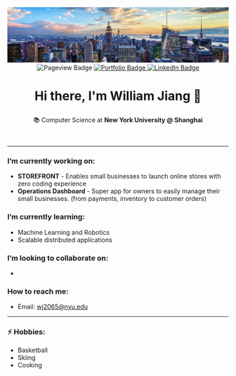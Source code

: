
<div id="header" align="center">
  <img src="1672159096554.jpeg"/>
</div>

<div id="badges" align="center">

  <a> 
  <img src="https://komarev.com/ghpvc/?username=williamjiang26&style=for-the-badge&label=VIEWS" alt="Pageview Badge"/>
    </a>
  <a href="http://williamjiang.co">
    <img src="https://img.shields.io/badge/Portfolio-yellow?style=for-the-badge&" alt="Portfolio Badge"/>
  </a>
  <a href="https://www.linkedin.com/in/williamjiang26/">
    <img src="https://img.shields.io/badge/LinkedIn-blue?style=for-the-badge&logo=linkedin&logoColor=white" alt="LinkedIn Badge"/>
  </a>
</div>
<p align="center"><h1 align="center"

><strong>Hi there, I'm William Jiang 👋</strong>
</h1>

<div align="center">
    📚 Computer Science at <strong>New York University @ Shanghai</strong>
</div>
</p>

<br>

---

###  I’m currently working on:
- **STOREFRONT** - Enables small businesses to launch online stores with zero coding experience
- **Operations Dashboard** - Super app for owners to easily manage their small businesses. (from payments, inventory to customer orders)

###  I’m currently learning:
- Machine Learning and Robotics
- Scalable distributed applications

###  I’m looking to collaborate on:
- 


###  How to reach me:
- Email: [wj2065@nyu.edu](mailto:wj2065@nyu.edu)

 

---

### ⚡ Hobbies:
- Basketball
- Skiing
- Cooking

<br> <br>

